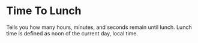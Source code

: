 # Time To Lunch

Tells you how many hours, minutes, and seconds remain until lunch.
Lunch time is defined as noon of the current day, local time.

